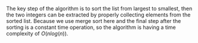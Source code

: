 The key step of the algorithm is to sort the list from largest to smallest, then the two integers can be extracted by properly collecting elements from the sorted list. Because we use merge sort here and the final step after the sorting is a constant time operation, so the algorithm is having a time complexity of $O(nlog(n))$.
